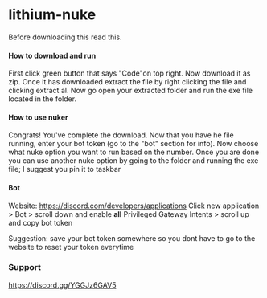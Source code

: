 # lithium-nuke
Before downloading this read this.

#### How to download and run
First click green button that says "Code"on top right. Now download it as zip. Once it has downloaded extract the file by right clicking the file and clicking extract al. Now go open your extracted folder and run the exe file located in the folder. 

#### How to use nuker
Congrats! You've complete the download. Now that you have he file running, enter your bot token (go to the "bot" section for info). Now choose what nuke option you want to run based on the number. Once you are done you can use another nuke option by going to the folder and running the exe file; I suggest you pin it to taskbar

#### Bot
Website: https://discord.com/developers/applications
Click new application > Bot > scroll down and enable **all** Privileged Gateway Intents > scroll up and copy bot token

Suggestion: save your bot token somewhere so you dont have to go to the website to reset your token everytime

### Support
https://discord.gg/YGGJz6GAV5
